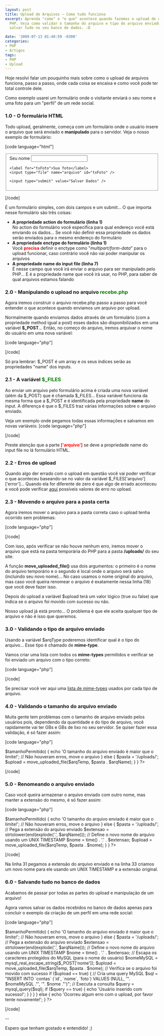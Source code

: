 ```yaml
---
layout: post
title: Upload de Arquivos – Como tudo funciona
excerpt: Aprenda "como" e "o que" acontece quando fazemos o upload de um arquivo via
  PHP. Veja como validar o tamanho do arquivo e tipo do arquivo enviado para, no final,
  salvar tudo no seu banco de dados. :D

date: '2009-07-13 01:40:59 -0300'
categories:
- PHP
- Artigos
tags:
- PHP
- Upload
---
```

Hoje resolvi falar um pouquinho mais sobre como o upload de arquivos funciona, passo a passo, onde cada coisa se encaixa e como você pode ter total controle dele.

Como exemplo usarei um formulário onde o visitante enviará o seu nome e uma foto para um "perfil" de um rede social.

<h3>1.0 - O formulário HTML</h3>
Todo upload, geralmente, começa com um formulário onde o usuário insere o arquivo que será enviado e <strong>manipulado</strong> para o servidor. Veja o nosso exemplo de formulário:


[code language="html"]
<form method="post" action="recebe.php" enctype="multipart/form-data">
<fieldset>
	<label for="txNome">Seu nome</label>
	<input type="text" name="nome" id="txNome" />

	<label for="txFoto">Sua foto</label>
	<input type="file" name="arquivo" id="txFoto" />

	<input type="submit" value="Salvar Dados" />
</fieldset>
</form>
[/code]

É um formulário simples, com dois campos e um submit... O que importa nesse formulário são três coisas:

<ul>
<li>
<h4 style="margin: 0px">A propriedade <strong>action</strong> do formulário (linha 1)</h4>
No action do formulário você especifica para qual endereço você está enviando os dados... Se você não definir essa propriedade os dados serão enviados para o mesmo endereço do formulário</li>
<li>
<h4 style="margin: 0px">A propriedade <strong>enctype</strong> do formulário (linha 1)</h4>
Você <strong style="color: red">precisa</strong> definir o enctype como "<em>multipart/form-data</em>" para o upload funcionar, caso contrário você não vai poder manipular os arquivos</li>
<li>
<h4 style="margin: 0px">A propriedade <strong>name</strong> do <strong>input file</strong> (linha 7)</h4>
É nesse campo que você irá enviar o arquivo para ser manipulado pelo PHP... E é a propriedade name que você irá usar, no PHP, para saber de qual arquivos estamos falando</li>
</ul>
<h3>2.0 - Manipulando o upload no arquivo <span style="color: green">recebe.php</span></h3>
Agora iremos construir o arquivo recebe.php passo a passo para você entender o que acontece quando enviamos um arquivo por upload.

Normalmente quando enviamos dados através de um formulário (com a propriedade method igual a post) esses dados são disponibilizados em uma variável <strong>$_POST</strong>... Então, no começo do arquivo, iremos arquivar o nome do usuário em uma nova variável:


[code language="php"]
<?php

	$nome = $_POST['nome'];

?>
[/code]

Só pra lembrar: $_POST é um array e os seus índices serão as propriedades "name" dos inputs.

<h3>2.1 - A variável <span style="color: green">$_FILES</span></h3>
Ao enviar um arquivo pelo formulário acima é criada uma nova variável (além da $_POST) que é chamada $_FILES... Essa variável funciona da mesma forma que a $_POST e é identificada pela propriedade <strong>name</strong> do input. A diferença é que o $_FILES traz várias informações sobre o arquivo enviado.

Veja um exemplo onde pegamos todas essas informações e salvamos em novas variáveis:
[code language="php"]
<?php

	$nome = $_POST['nome'];

	// O nome original do arquivo no computador do usuário
	$arqName = $_FILES['arquivo']['name'];
	// O tipo mime do arquivo. Um exemplo pode ser "image/gif"
	$arqType = $_FILES['arquivo']['type'];
	// O tamanho, em bytes, do arquivo
	$arqSize = $_FILES['arquivo']['size'];
	// O nome temporário do arquivo, como foi guardado no servidor
	$arqTemp = $_FILES['arquivo']['tmp_name'];
	// O código de erro associado a este upload de arquivo
	$arqError = $_FILES['arquivo']['error'];

?>
[/code]

Preste atenção que a parte <strong style="color: red">['arquivo']</strong> se deve a propriedade name do input file no lá formulário HTML.

<h3>2.2 - Erros de upload</h3>
Quando algo der errado com o upload em questão você vai poder verificar o que aconteceu baseando-se no valor da variável $_FILES['arquivo']['error']... Quando ela for diferente de zero é que algo de errado aconteceu e você pode verificar <a href="http://br2.php.net/manual/pt_BR/features.file-upload.errors.php" target="_blank">aqui</a> possíveis valores de erro no upload.

<h3>2.3 - Movendo o arquivo para a pasta certa</h3>
Agora iremos mover o arquivo para a pasta correta caso o upload tenha ocorrido sem problemas:


[code language="php"]
<?php

	$nome = $_POST['nome'];

	// O nome original do arquivo no computador do usuário
	$arqName = $_FILES['arquivo']['name'];
	// O tipo mime do arquivo. Um exemplo pode ser "image/gif"
	$arqType = $_FILES['arquivo']['type'];
	// O tamanho, em bytes, do arquivo
	$arqSize = $_FILES['arquivo']['size'];
	// O nome temporário do arquivo, como foi guardado no servidor
	$arqTemp = $_FILES['arquivo']['tmp_name'];
	// O código de erro associado a este upload de arquivo
	$arqError = $_FILES['arquivo']['error'];

	if ($arqError == 0) {
		$pasta = '/uploads/';
		$upload = move_uploaded_file($arqTemp, $pasta . $arqName);
	}

?>
[/code]

Com isso, após verificar se não houve nenhum erro, iremos mover o arquivo que está na pasta temporária do PHP para a pasta <strong>/uploads/</strong> do seu site.

A função <strong>move_uploaded_file()</strong> usa dois argumentos: o primeiro é o nome do arquivo temporário e o segundo é local onde o arquivo será salvo (incluindo seu novo nome)... No caso usamos o nome original do arquivo, mas caso você queira renomear o arquivo é exatamente nessa linha (18) que você deve fazer isso.

Depois do upload a variável $upload terá um valor lógico (true ou false) que indica se o arquivo foi movido com sucesso ou não.

Nosso upload já está pronto... O problema é que ele aceita qualquer tipo de arquivo e não é isso que queremos.

<h3>3.0 - Validando o tipo de arquivo enviado</h3>
Usando a variável $arqType poderemos identificar qual é o tipo do arquivo... Esse tipo é chamado de <strong>mime-type</strong>.

Vamos criar uma lista com todos os <strong>mime-types</strong> permitidos e verificar se foi enviado um arquivo com o tipo correto:


[code language="php"]
<?php
	// Lista de tipos de arquivos permitidos
	$tiposPermitidos= array('image/gif', 'image/jpeg', 'image/pjpeg', 'image/png');

	$nome = $_POST['nome'];

	// O nome original do arquivo no computador do usuário
	$arqName = $_FILES['arquivo']['name'];
	// O tipo mime do arquivo. Um exemplo pode ser "image/gif"
	$arqType = $_FILES['arquivo']['type'];
	// O tamanho, em bytes, do arquivo
	$arqSize = $_FILES['arquivo']['size'];
	// O nome temporário do arquivo, como foi guardado no servidor
	$arqTemp = $_FILES['arquivo']['tmp_name'];
	// O código de erro associado a este upload de arquivo
	$arqError = $_FILES['arquivo']['error'];

	if ($arqError == 0) {
		// Verifica o tipo de arquivo enviado
		if (array_search($arqType, $tiposPermitidos) === false) {
			echo 'O tipo de arquivo enviado é inválido!';
		// Não houveram erros, move o arquivo
		} else {
			$pasta = '/uploads/';
			$upload = move_uploaded_file($arqTemp, $pasta . $arqName);
		}
	}

?>
[/code]

Se precisar você ver aqui uma <a href="http://en.wikipedia.org/wiki/Internet_media_type" target="_blank">lista de mime-types</a> usados por cada tipo de arquivo.

<h3>4.0 - Validando o tamanho do arquivo enviado</h3>
Muita gente tem problemas com o tamanho de arquivo enviado pelos usuários pois, dependendo da quantidade e do tipo de arquivo, você rapidamente vai ter GBs e GBs de lixo no seu servidor. Se quiser fazer essa validação, é só fazer assim:


[code language="php"]
<?php
	// Lista de tipos de arquivos permitidos
	$tiposPermitidos= array('image/gif', 'image/jpeg', 'image/pjpeg', 'image/png');
	// Tamanho máximo (em bytes)
	$tamanhoPermitido = 1024 * 500; // 500 Kb

	$nome = $_POST['nome'];

	// O nome original do arquivo no computador do usuário
	$arqName = $_FILES['arquivo']['name'];
	// O tipo mime do arquivo. Um exemplo pode ser "image/gif"
	$arqType = $_FILES['arquivo']['type'];
	// O tamanho, em bytes, do arquivo
	$arqSize = $_FILES['arquivo']['size'];
	// O nome temporário do arquivo, como foi guardado no servidor
	$arqTemp = $_FILES['arquivo']['tmp_name'];
	// O código de erro associado a este upload de arquivo
	$arqError = $_FILES['arquivo']['error'];

	if ($arqError == 0) {
        // Verifica o tipo de arquivo enviado
		if (array_search($arqType, $tiposPermitidos) === false) {
			echo 'O tipo de arquivo enviado é inválido!';
		// Verifica o tamanho do arquivo enviado
		} else if ($arqSize > $tamanhoPermitido) {
			echo 'O tamanho do arquivo enviado é maior que o limite!';
		// Não houveram erros, move o arquivo
		} else {
			$pasta = '/uploads/';
			$upload = move_uploaded_file($arqTemp, $pasta . $arqName);
		}
	}

?>
[/code]

<h3>5.0 - Renomeando o arquivo enviado</h3>
Caso você queira armazenar o arquivo enviado com outro nome, mas manter a extensão do mesmo, é só fazer assim:


[code language="php"]
<?php
	// Lista de tipos de arquivos permitidos
	$tiposPermitidos= array('image/gif', 'image/jpeg', 'image/pjpeg', 'image/png');
	// Tamanho máximo (em bytes)
	$tamanhoPermitido = 1024 * 500; // 500 Kb

	$nome = $_POST['nome'];

	// O nome original do arquivo no computador do usuário
	$arqName = $_FILES['arquivo']['name'];
	// O tipo mime do arquivo. Um exemplo pode ser "image/gif"
	$arqType = $_FILES['arquivo']['type'];
	// O tamanho, em bytes, do arquivo
	$arqSize = $_FILES['arquivo']['size'];
	// O nome temporário do arquivo, como foi guardado no servidor
	$arqTemp = $_FILES['arquivo']['tmp_name'];
	// O código de erro associado a este upload de arquivo
	$arqError = $_FILES['arquivo']['error'];

	if ($arqError == 0) {
        // Verifica o tipo de arquivo enviado
		if (array_search($arqType, $tiposPermitidos) === false) {
			echo 'O tipo de arquivo enviado é inválido!';
		// Verifica o tamanho do arquivo enviado
		} else if ($arqSize > $tamanhoPermitido) {
			echo 'O tamanho do arquivo enviado é maior que o limite!';
		// Não houveram erros, move o arquivo
		} else {
			$pasta = '/uploads/';
			// Pega a extensão do arquivo enviado
			$extensao = strtolower(end(explode('.', $arqName)));
			// Define o novo nome do arquivo usando um UNIX TIMESTAMP
			$nome = time() . '.' . $extensao;

			$upload = move_uploaded_file($arqTemp, $pasta . $nome);
		}
	}

?>
[/code]

Na linha 31 pegamos a extensão do arquivo enviado e na linha 33 criamos um novo nome para ele usando um UNIX TIMESTAMP e a extensão original.

<h3>6.0 - Salvando tudo no banco de dados</h3>
Acabamos de passar por todas as partes do upload e manipulação de um arquivo!

Agora vamos salvar os dados recebidos no banco de dados apenas para concluir o exemplo da criação de um perfil em uma rede social:


[code language="php"]
<?php

	// Aqui você faz a conexão com o banco de dados

	// Lista de tipos de arquivos permitidos
	$tiposPermitidos= array('image/gif', 'image/jpeg', 'image/pjpeg', 'image/png');
	// Tamanho máximo (em bytes)
	$tamanhoPermitido = 1024 * 500; // 500 Kb

	// O nome original do arquivo no computador do usuário
	$arqName = $_FILES['arquivo']['name'];
	// O tipo mime do arquivo. Um exemplo pode ser "image/gif"
	$arqType = $_FILES['arquivo']['type'];
	// O tamanho, em bytes, do arquivo
	$arqSize = $_FILES['arquivo']['size'];
	// O nome temporário do arquivo, como foi guardado no servidor
	$arqTemp = $_FILES['arquivo']['tmp_name'];
	// O código de erro associado a este upload de arquivo
	$arqError = $_FILES['arquivo']['error'];

	if ($arqError == 0) {
        // Verifica o tipo de arquivo enviado
		if (array_search($arqType, $tiposPermitidos) === false) {
			echo 'O tipo de arquivo enviado é inválido!';
		// Verifica o tamanho do arquivo enviado
		} else if ($arqSize > $tamanhoPermitido) {
			echo 'O tamanho do arquivo enviado é maior que o limite!';
		// Não houveram erros, move o arquivo
		} else {
			$pasta = '/uploads/';
			// Pega a extensão do arquivo enviado
			$extensao = strtolower(end(explode('.', $arqName)));
			// Define o novo nome do arquivo usando um UNIX TIMESTAMP
			$nome = time() . '.' . $extensao;

			// Escapa os caracteres protegidos do MySQL (para o nome do usuário)
			$nomeMySQL = mysql_real_escape_string($_POST['nome']);

			$upload = move_uploaded_file($arqTemp, $pasta . $nome);

			// Verifica se o arquivo foi movido com sucesso
			if ($upload == true) {
				// Cria uma query MySQL
				$sql = "INSERT INTO `contas` (`id`, `nome`, `foto`) VALUES (NULL, '". $nomeMySQL ."', '". $nome ."')";
				// Executa a consulta
				$query = mysql_query($sql);

				if ($query == true) {
                    echo 'Usuário inserido com sucesso!';
                }
			}
		}
	} else {
		echo 'Ocorreu algum erro com o upload, por favor tente novamente!';
	}

?>
[/code]

--

Espero que tenham gostado e entendido! ;)

